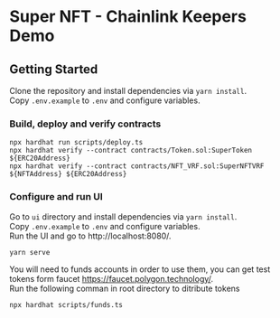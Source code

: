 # Super NFT - Chainlink Keepers Demo

## Getting Started

Clone the repository and install dependencies via `yarn install`.  
Copy `.env.example` to `.env` and configure variables.

### Build, deploy and verify contracts

```
npx hardhat run scripts/deploy.ts
npx hardhat verify --contract contracts/Token.sol:SuperToken ${ERC20Address}
npx hardhat verify --contract contracts/NFT_VRF.sol:SuperNFTVRF ${NFTAddress} ${ERC20Address}
```

### Configure and run UI

Go to `ui` directory and install dependencies via `yarn install`.  
Copy `.env.example` to `.env` and configure variables.  
Run the UI and go to http://localhost:8080/.
```
yarn serve
```

You will need to funds accounts in order to use them, you can get test tokens form faucet https://faucet.polygon.technology/.  
Run the following comman in root directory to ditribute tokens
```
npx hardhat scripts/funds.ts
```